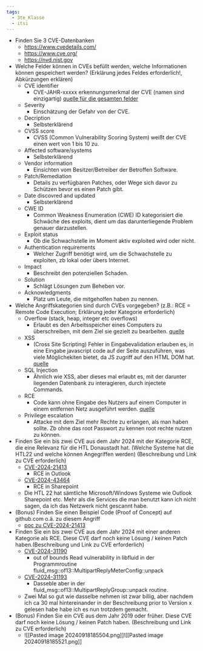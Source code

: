 ```yaml
---
tags:
  - 3te_Klasse
  - itsi
---
```

- Finden Sie 3 CVE-Datenbanken
	- https://www.cvedetails.com/
	- https://www.cve.org/
	- https://nvd.nist.gov
- Welche Felder können in CVEs befüllt werden, welche Informationen können gespeichert werden? (Erklärung jedes Feldes erforderlich!, Abkürzungen erklären)
	- CVE identifier
		- CVE-JAHR-xxxxx erkennungsmerkmal der CVE (namen sind einzigartig) [quelle für die gesamten felder](https://www.spiceworks.com/it-security/vulnerability-management/articles/what-are-cve/#_003)
	- Severity
		- Einschätzung der Gefahr von der CVE.
	- Decription 
		- Selbsterklärend
	- CVSS scor﻿e 
		- CVSS (Common Vulnerability Scoring System) weißt der CVE einen wert von 1 bis 10 zu.
	- Affected software/systems
		- Selbsterklärend
	- Vendor information
		- Einsichten vom Besitzer/Betreiber der Betroffen Software.
	- Patch/Remediation
		- Details zu verfügbaren Patches, oder Wege sich davor zu Schützen bevor es einen Patch gibt.
	- Date discovred and updated
		- Selbsterklärend
	- CWE ID
		- Common Weakness Enumeration (CWE) ID kategorisiert die Schwäche des exploits, dient um das darunterliegende Problem genauer darzustellen.
	- Exploit status
		- Ob die Schwachstelle im Moment aktiv exploited wird oder nicht.
	- Authentication requirements
		- Welcher Zugriff benötigt wird, um die Schwachstelle zu exploiten, zb lokal oder übers Internet.
	- Impact
		- Beschreibt den potenziellen Schaden.
	- Solution 
		- Schlägt Lösungen zum Beheben vor.
	- Acknowledgments
		- Platz um Leute, die mitgeholfen haben zu nennen.
- Welche Angriffskategorien sind durch CVEs vorgegeben? (z.B.: RCE = Remote Code Execution; Erklärung jeder Kategorie erforderlich)
	- Overflow (stack, heap, integer etc overflows) 
		- Erlaubt es den Arbeitsspeicher eines Computers zu überschreiben, mit dem Ziel sie gezielt zu bearbeiten. [quelle](https://www.cloudflare.com/learning/security/threats/buffer-overflow/)
	- XSS
		- (Cross Site Scripting) Fehler in Eingabevalidation erlauben es, in eine Eingabe javascript code auf der Seite auszuführen, was viele Möglichekiten bietet, da JS zugriff auf den HTML DOM hat. [quelle](https://www.youtube.com/watch?v=EoaDgUgS6QA)
	- SQL Injection
		- Ähnlich wie XSS, aber dieses mal erlaubt es, mit der darunter liegenden Datenbank zu interagieren, durch injectete Commands.
	- RCE
		- Code kann ohne Eingabe des Nutzers auf einem Computer in einem entfernen Netz ausgeführt werden. [quelle](https://www.crowdstrike.com/cybersecurity-101/remote-code-execution-rce/)
	- Privilege escalation
		- Attacke mit dem Ziel mehr Rechte zu erlangen, als man haben sollte. Zb ohne das root Passwort zu kennen root rechte nutzen zu können.
- Finden Sie ein bis zwei CVE aus dem Jahr 2024 mit der Kategorie RCE, die eine Relevanz für die HTL Donaustadt hat. (Welche Systeme hat die HTL22 und welche können Angegriffen werden) (Beschreibung und Link zu CVE erforderlich)
	-  [CVE-2024-21413](https://www.cvedetails.com/cve/CVE-2024-21413/ "CVE-2024-21413 security vulnerability details")
		- RCE in Outlook
	- [CVE-2024-43464](https://www.cvedetails.com/cve/CVE-2024-43464/ "CVE-2024-43464 security vulnerability details")
		- RCE in Sharepoint
	- Die HTL 22 hat sämtliche Microsoft/Windows Systeme wie Outlook Sharepoint etc. Mehr als die Services die man benutzt kann ich nicht sagen, da ich das Netzwerk nicht gescannt habe.
- (Bonus) Finden Sie einen Beispiel Code (Proof of Concept) auf github.com o.ä. zu diesem Angriff
	- [poc zu CVE-2024-21413](https://github.com/xaitax/CVE-2024-21413-Microsoft-Outlook-Remote-Code-Execution-Vulnerability)
- Finden Sie ein bis zwei CVE aus dem Jahr 2024 mit einer anderen Kategorie als RCE. Diese CVE darf noch keine Lösung / keinen Patch haben.(Beschreibung und Link zu CVE erforderlich)
	-  [CVE-2024-31190](https://www.cvedetails.com/cve/CVE-2024-31190/ "CVE-2024-31190 security vulnerability details")
		- out of bounds Read vulnerability in libfluid in der Programmroutine fluid_msg::of13::MultipartReplyMeterConfig::unpack
	-  [CVE-2024-31193](https://www.cvedetails.com/cve/CVE-2024-31193/ "CVE-2024-31193 security vulnerability details")
		- Dasseble aber in der fluid_msg::of13::MultipartReplyGroup::unpack routine.
	- Zwei Mal so gut wie dasselbe nehmen ist zwar billig, aber nachdem ich ca 30 mal hintereinander in der Beschreibung prior to Version x gelesen habe habe ich es nun trotzdem gemacht.
- (Bonus) Finden Sie ein CVE aus dem Jahr 2019 oder früher. Diese CVE darf noch keine Lösung / keinen Patch haben. (Beschreibung und Link zu CVE erforderlich)
	- ![[Pasted image 20240918185504.png]]![[Pasted image 20240918185521.png]]
